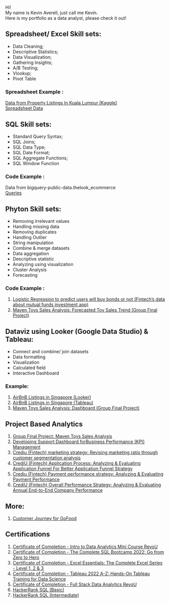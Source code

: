 Hi! <br> 
My name is Kevin Averell, just call me Kevin.<br>
Here is my portfolio as a data analyst, please check it out!

## Spreadsheet/ Excel Skill sets:
* Data Cleaning;
* Descriptive Statistics;
* Data Visualization;
* Gathering Insights;
* A/B Testing;
* Vlookup;
* Pivot Table

### Spreadsheet Example :
[Data from Property Listings In Kuala Lumpur (Kaggle)](https://www.kaggle.com/datasets/dragonduck/property-listings-in-kuala-lumpur)<br>
[Spreadsheet Data](https://docs.google.com/spreadsheets/d/1QKbspfodTKSFCAphipXl37Oo5z2hKV5rKlxtxypvGzY/edit?usp=sharing)

## SQL Skill sets:
* Standard Query Syntax;
* SQL Joins;
* SQL Data Type; 
* SQL Date Format;    
* SQL Aggregate Functions; 
* SQL Window Function

### Code Example :
Data from bigquery-public-data.thelook_ecommerce<br>
[Queries](https://console.cloud.google.com/bigquery?sq=786231846363:5cfd4af602cf48d7a72ce98ba086fd03)

## Phyton Skill sets:
* Removing irrelevant values
* Handling missing data
* Removing duplicates
* Handling Outlier
* String manipulation
* Combine & merge datasets
* Data aggregation
* Descriptive statistic
* Analyzing using visualization
* Cluster Analysis
* Forecasting

### Code Example :
1. [Logistic Regression to predict users will buy bonds or not (Fintech’s data about mutual funds investment app)](https://colab.research.google.com/drive/1EIgzulEXwZs_Z94t31iW9ssNqTUp84re?usp=sharing)
2. [Maven Toys Sales Analysis: Forecasted Toy Sales Trend (Group Final Project)](https://colab.research.google.com/drive/1ue9vOAWW3eLWsypJaZBrKI30l-QzLrnl?usp=sharing)

## Dataviz using Looker (Google Data Studio) & Tableau:
* Connect and combine/ join datasets
* Data formatting
* Visualization
* Calculated field
* Interactive Dashboard

### Example:
1. [AirBnB Listings in Singapore (Looker)](https://lookerstudio.google.com/reporting/577799e0-0fea-4284-adff-856bb835c39b)
2. [AirBnB Listings in Singapore (Tableau)](https://public.tableau.com/views/W10W11_AUG22_Kevin_Averell_intermediate_ToolsGDSTableau/Dashboard1?:language=en-US&:display_count=n&:origin=viz_share_link)
3. [Maven Toys Sales Analysis: Dashboard (Group Final Project)](https://public.tableau.com/views/GFP_16696455760910/MexicoMavenToys?:language=en-US&publish=yes&:display_count=n&:origin=viz_share_link)

## Project Based Analytics
1. [Group Final Project: Maven Toys Sales Analysis](https://drive.google.com/file/d/1qmYKAtzYvWNtR88ZnWFH_JVJGxkGrkuC/view?usp=share_link)
2. [Developing Support Dashboard forBusiness Performance (KPI) Management](https://drive.google.com/file/d/1T6T3Puk-qxrw9YHsYnQRPI3dJCAnXeo4/view?usp=share_link)
3. [Crediu (Fintech) marketing strategy: Revising marketing ratio through customer segmentation analysis](https://drive.google.com/file/d/1lDENw8_pmTE9Nl-IQDT7udXJvA_ao6YK/view?usp=share_link)
4. [CrediU (Fintech) Application Process: Analyzing & Evaluating Application Funnel For Better Application Funnel Strategy](https://drive.google.com/file/d/1D8_AuXWHB5y2g7J9JO4ibsFysde2kqNl/view?usp=share_link)
5. [Crediu (Fintech) Payment  performance strategy: Analyzing & Evaluating Payment Performance](https://drive.google.com/file/d/14KOV7nT4RJsC1F3J2dDY45YrZNYyQlGX/view?usp=share_link)
6. [CrediU (Fintech) Overall Performance Strategy: Analyzing & Evaluating Annual End-to-End Company Performance](https://drive.google.com/file/d/1tO1oWF6fgJygbVRGHmSnOmbsXk5CsQCT/view?usp=share_link)

## More:
1. [Customer Journey for GoFood](https://docs.google.com/spreadsheets/d/1tJudBxFxCG6x-7mUISuTwcz-gkls1RLK/edit?usp=sharing&ouid=113726053587694426345&rtpof=true&sd=true)

## Certifications
1. [Certificate of Completion - Intro to Data Analytics Mini Course RevoU](http://certificates.revou.co/kevin-averell-certificate-completion-damc22.pdf)
2. [Certificate of Completion - The Complete SQL Bootcamp 2022: Go from Zero to Hero](https://www.udemy.com/certificate/UC-b44692b8-0e0c-450b-be9d-9883ba256a9c/)
3. [Certificate of Completion - Excel Essentials: The Complete Excel Series - Level 1, 2 & 3](https://www.udemy.com/certificate/UC-ff000bc4-eb4b-458e-98c2-73dba673a97e/)
4. [Certificate of Completion - Tableau 2022 A-Z: Hands-On Tableau Training for Data Science](https://www.udemy.com/certificate/UC-d4c93fb6-96d0-4aa4-95b1-9582b3e3ef07/)
5. [Certificate of Completion - Full Stack Data Analytics RevoU](https://click.mlflow.com/link/c/YT0yMTE1MTY0MTU2OTgxMTU2NzUwJmM9ZDZrNyZlPTAmYj04NDg2NTIyNjkmZD15M2wzZzJm.qY7F-Z0UXsgJKNJatNU_CZBR45xQ21LQvao_XMU4DEQ)
6. [HackerRank SQL (Basic)](https://www.hackerrank.com/certificates/42d6893ec27d)
7. [HackerRank SQL (Intermediate)](https://www.hackerrank.com/certificates/5bcd8b680c8a)
